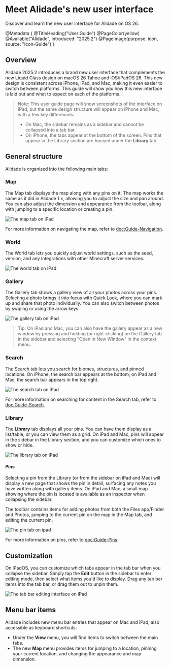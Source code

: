# Meet Alidade's new user interface

Discover and learn the new user interface for Alidade on OS 26.

@Metadata {
    @TitleHeading("User Guide")
    @PageColor(yellow)
    @Available("Alidade", introduced: "2025.2")
    @PageImage(purpose: icon, source: "Icon-Guide")
}

## Overview

Alidade 2025.2 introduces a brand new user interface that complements the
new Liquid Glass design on macOS 26 Tahoe and iOS/iPadOS 26. This new
design is consistent across iPhone, iPad, and Mac, making it even easier
to switch between platforms. This guide will show you how this new
interface is laid out and what to expect on each of the platforms.

> Note: This user guide page will show screenshots of the interface on
> iPad, but the same design structure will appear on iPhone and Mac,
> with a few key differences:
>
> - On Mac, the sidebar remains as a sidebar and cannot be collapsed into
>   a tab bar.
> - On iPhone, the tabs appear at the bottom of the screen. Pins that
>   appear in the Library section are housed under the **Library** tab.

## General structure

Alidade is organized into the following main tabs:

### Map

The Map tab displays the map along with any pins on it. The map works the
same as it did in Alidade 1.x, allowing you to adjust the size and pan
around. You can also adjust the dimension and appearance from the toolbar,
along with jumping to a specific location or creating a pin.

![The map tab on iPad](Interface-Tab-Map)

For more information on navigating the map, refer to
<doc:Guide-Navigation>.

### World

The World tab lets you quickly adjust world settings, such as the seed,
version, and any integrations with other Minecraft server services.

![The world tab on iPad](Interface-Tab-World)

### Gallery

The Gallery tab shows a gallery view of all your photos across your pins.
Selecting a photo brings it into focus with Quick Look, where you can mark
up and share that photo individually. You can also switch between
photos by swiping or using the arrow keys.

![The gallery tab on iPad](Interface-Tab-Gallery)

> Tip: On iPad and Mac, you can also have the gallery appear as a new
> window by pressing and holding (or right-clicking) on the Gallery tab in
> the sidebar and selecting "Open in New Window" in the context menu.

### Search

The Search tab lets you search for biomes, structures, and pinned
locations. On iPhone, the search bar appears at the bottom; on iPad and
Mac, the search bar appears in the top right.

![The search tab on iPad](Interface-Tab-Search)

For more information on searching for content in the Search tab, refer to
<doc:Guide-Search>.

### Library

The **Library** tab displays all your pins. You can have them display as
a list/table, or you can view them as a grid. On iPad and Mac, pins will
appear in the sidebar in the Library section, and you can customize which
ones to show or hide.

![The library tab on iPad](Interface-Tab-Library)

#### Pins

Selecting a pin from the Library (or from the sidebar on iPad and Mac)
will display a new page that shows the pin in detail, surfacing any notes
you have written along with gallery items. On iPad and Mac, a small map
showing where the pin is located is available as an inspector when
collapsing the sidebar.

The toolbar contains items for adding photos from both the Files
app/Finder and Photos, jumping to the current pin on the map in the Map
tab, and editing the current pin.

![The pin tab on ipad](Interface-Tab-Pin)

For more information on pins, refer to <doc:Guide-Pins>.

## Customization

On iPadOS, you can customize which tabs appear in the tab bar when you
collapse the sidebar. Simply tap the **Edit** button in the sidebar to
enter editing mode, then select what items you'd like to display. Drag
any tab bar items into the tab bar, or drag them out to unpin them.

![The tab bar editing interface on iPad](Interface-Customize)

## Menu bar items

Alidade includes new menu bar entries that appear on Mac and iPad, also
accessible as keyboard shortcuts:

- Under the **View** menu, you will find items to switch between the main
  tabs.
- The new **Map** menu provides items for jumping to a location, pinning
  your current location, and changing the appearance and map dimension.
